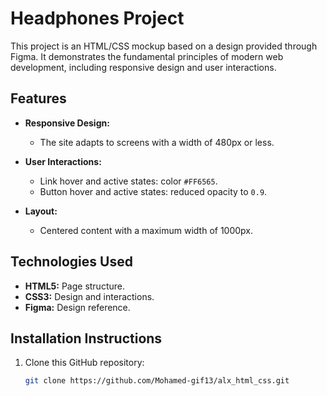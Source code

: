 # Headphones Project

This project is an HTML/CSS mockup based on a design provided through Figma. It demonstrates the fundamental principles of modern web development, including responsive design and user interactions.

## Features

- **Responsive Design:**
  - The site adapts to screens with a width of 480px or less.

- **User Interactions:**
  - Link hover and active states: color `#FF6565`.
  - Button hover and active states: reduced opacity to `0.9`.

- **Layout:**
  - Centered content with a maximum width of 1000px.

## Technologies Used

- **HTML5:** Page structure.
- **CSS3:** Design and interactions.
- **Figma:** Design reference.

## Installation Instructions

1. Clone this GitHub repository:
   ```bash
   git clone https://github.com/Mohamed-gif13/alx_html_css.git
